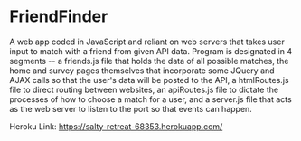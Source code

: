 # FriendFinder

A web app coded in JavaScript and reliant on web servers that takes user input to match with a friend from given API data. Program is designated in 
4 segments -- a friends.js file that holds the data of all possible matches, the home and survey pages themselves that incorporate some JQuery and AJAX calls
so that the user's data will be posted to the API, a htmlRoutes.js file to direct routing between websites, an apiRoutes.js file to dictate the processes
of how to choose a match for a user, and a server.js file that acts as the web server to listen to the port so that events can happen.

Heroku Link: https://salty-retreat-68353.herokuapp.com/

